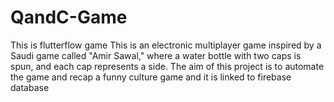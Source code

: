 # QandC-Game
This is flutterflow game This is an electronic multiplayer game inspired by a Saudi game called "Amir Sawal," where a water bottle with two caps is spun, and each cap represents a side. The aim of this project is to automate the game and recap a funny culture game and it is linked to firebase database 
